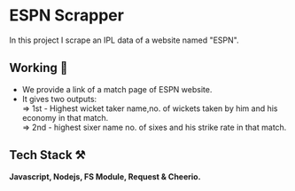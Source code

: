 # ESPN Scrapper

In this project I scrape an IPL data of a website named "ESPN".

## Working 📝

- We provide a link of a match page of ESPN website.
- It gives two outputs:\
=> 1st - Highest wicket taker name,no. of wickets taken by him and his economy in that match.\
=> 2nd - highest sixer name no. of sixes and his strike rate in that match.

## Tech Stack ⚒

**Javascript, Nodejs, FS Module, Request & Cheerio.**

